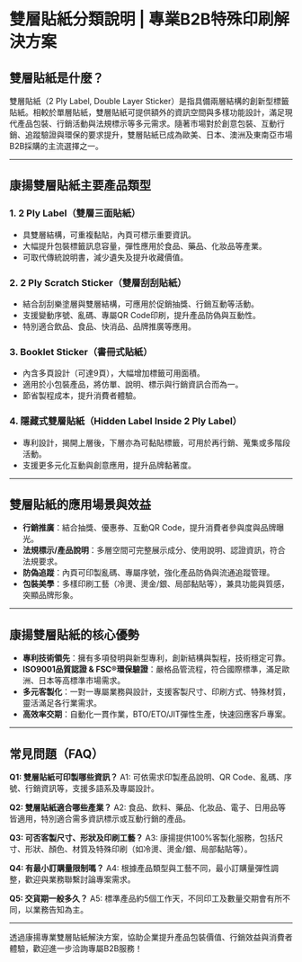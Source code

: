 # 雙層貼紙分類說明 | 專業B2B特殊印刷解決方案

## 雙層貼紙是什麼？

雙層貼紙（2 Ply Label, Double Layer Sticker）是指具備兩層結構的創新型標籤貼紙。相較於單層貼紙，雙層貼紙可提供額外的資訊空間與多樣功能設計，滿足現代產品包裝、行銷活動與法規標示等多元需求。隨著市場對於創意包裝、互動行銷、追蹤驗證與環保的要求提升，雙層貼紙已成為歐美、日本、澳洲及東南亞市場B2B採購的主流選擇之一。

---

## 康揚雙層貼紙主要產品類型

### 1. 2 Ply Label（雙層三面貼紙）
- 具雙層結構，可重複黏貼，內頁可標示重要資訊。
- 大幅提升包裝標籤訊息容量，彈性應用於食品、藥品、化妝品等產業。
- 可取代傳統說明書，減少遺失及提升收藏價值。

### 2. 2 Ply Scratch Sticker（雙層刮刮貼紙）
- 結合刮刮樂塗層與雙層結構，可應用於促銷抽獎、行銷互動等活動。
- 支援變動序號、亂碼、專屬QR Code印刷，提升產品防偽與互動性。
- 特別適合飲品、食品、快消品、品牌推廣等應用。

### 3. Booklet Sticker（書冊式貼紙）
- 內含多頁設計（可達9頁），大幅增加標籤可用面積。
- 適用於小包裝產品，將仿單、說明、標示與行銷資訊合而為一。
- 節省製程成本，提升消費者體驗。

### 4. 隱藏式雙層貼紙（Hidden Label Inside 2 Ply Label）
- 專利設計，揭開上層後，下層亦為可黏貼標籤，可用於再行銷、蒐集或多階段活動。
- 支援更多元化互動與創意應用，提升品牌黏著度。

---

## 雙層貼紙的應用場景與效益

- **行銷推廣**：結合抽獎、優惠券、互動QR Code，提升消費者參與度與品牌曝光。
- **法規標示/產品說明**：多層空間可完整展示成分、使用說明、認證資訊，符合法規要求。
- **防偽追蹤**：內頁可印製亂碼、專屬序號，強化產品防偽與流通追蹤管理。
- **包裝美學**：多樣印刷工藝（冷燙、燙金/銀、局部黏貼等），兼具功能與質感，突顯品牌形象。

---

## 康揚雙層貼紙的核心優勢

- **專利技術領先**：擁有多項發明與新型專利，創新結構與製程，技術穩定可靠。
- **ISO9001品質認證 & FSC®環保驗證**：嚴格品管流程，符合國際標準，滿足歐洲、日本等高標準市場需求。
- **多元客製化**：一對一專屬業務與設計，支援客製尺寸、印刷方式、特殊材質，靈活滿足各行業需求。
- **高效率交期**：自動化一貫作業，BTO/ETO/JIT彈性生產，快速回應客戶專案。

---

## 常見問題（FAQ）

**Q1: 雙層貼紙可印製哪些資訊？**
A1: 可依需求印製產品說明、QR Code、亂碼、序號、行銷資訊等，支援多語系及專屬設計。

**Q2: 雙層貼紙適合哪些產業？**
A2: 食品、飲料、藥品、化妝品、電子、日用品等皆適用，特別適合需多資訊標示或互動行銷的產品。

**Q3: 可否客製尺寸、形狀及印刷工藝？**
A3: 康揚提供100%客製化服務，包括尺寸、形狀、顏色、材質及特殊印刷（如冷燙、燙金/銀、局部黏貼等）。

**Q4: 有最小訂購量限制嗎？**
A4: 根據產品類型與工藝不同，最小訂購量彈性調整，歡迎與業務聯繫討論專案需求。

**Q5: 交貨期一般多久？**
A5: 標準產品約5個工作天，不同印工及數量交期會有所不同，以業務告知為主。

---

透過康揚專業雙層貼紙解決方案，協助企業提升產品包裝價值、行銷效益與消費者體驗，歡迎進一步洽詢專屬B2B服務！